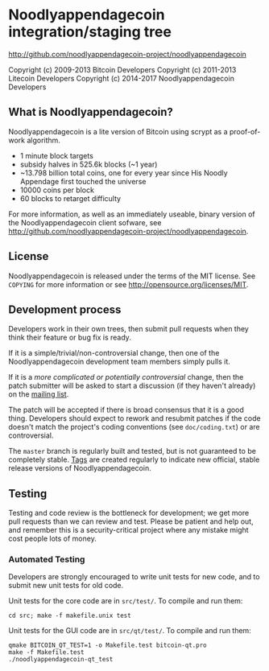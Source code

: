 Noodlyappendagecoin integration/staging tree
============================================

http://github.com/noodlyappendagecoin-project/noodlyappendagecoin

Copyright (c) 2009-2013 Bitcoin Developers
Copyright (c) 2011-2013 Litecoin Developers
Copyright (c) 2014-2017 Noodlyappendagecoin Developers

What is Noodlyappendagecoin?
----------------------------

Noodlyappendagecoin is a lite version of Bitcoin using scrypt as a proof-of-work algorithm.
 - 1 minute block targets
 - subsidy halves in 525.6k blocks (~1 year)
 - ~13.798 billion total coins, one for every year since His Noodly Appendage first touched the universe
 - 10000 coins per block
 - 60 blocks to retarget difficulty

For more information, as well as an immediately useable, binary version of
the Noodlyappendagecoin client sofware, see http://github.com/noodlyappendagecoin-project/noodlyappendagecoin.

License
-------

Noodlyappendagecoin is released under the terms of the MIT license. See `COPYING` for more
information or see http://opensource.org/licenses/MIT.

Development process
-------------------

Developers work in their own trees, then submit pull requests when they think
their feature or bug fix is ready.

If it is a simple/trivial/non-controversial change, then one of the Noodlyappendagecoin
development team members simply pulls it.

If it is a *more complicated or potentially controversial* change, then the patch
submitter will be asked to start a discussion (if they haven't already) on the
[mailing list](http://sourceforge.net/mailarchive/forum.php?forum_name=bitcoin-development).

The patch will be accepted if there is broad consensus that it is a good thing.
Developers should expect to rework and resubmit patches if the code doesn't
match the project's coding conventions (see `doc/coding.txt`) or are
controversial.

The `master` branch is regularly built and tested, but is not guaranteed to be
completely stable. [Tags](https://github.com/bitcoin/bitcoin/tags) are created
regularly to indicate new official, stable release versions of Noodlyappendagecoin.

Testing
-------

Testing and code review is the bottleneck for development; we get more pull
requests than we can review and test. Please be patient and help out, and
remember this is a security-critical project where any mistake might cost people
lots of money.

### Automated Testing

Developers are strongly encouraged to write unit tests for new code, and to
submit new unit tests for old code.

Unit tests for the core code are in `src/test/`. To compile and run them:

    cd src; make -f makefile.unix test

Unit tests for the GUI code are in `src/qt/test/`. To compile and run them:

    qmake BITCOIN_QT_TEST=1 -o Makefile.test bitcoin-qt.pro
    make -f Makefile.test
    ./noodlyappendagecoin-qt_test
